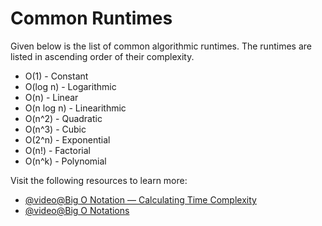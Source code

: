 # Common Runtimes

Given below is the list of common algorithmic runtimes. The runtimes are listed in ascending order of their complexity.

- O(1) - Constant
- O(log n) - Logarithmic
- O(n) - Linear
- O(n log n) - Linearithmic
- O(n^2) - Quadratic
- O(n^3) - Cubic
- O(2^n) - Exponential
- O(n!) - Factorial
- O(n^k) - Polynomial

Visit the following resources to learn more:

- [@video@Big O Notation — Calculating Time Complexity](https://www.youtube.com/watch?v=Z0bH0cMY0E8)
- [@video@Big O Notations](https://www.youtube.com/watch?v=V6mKVRU1evU)
